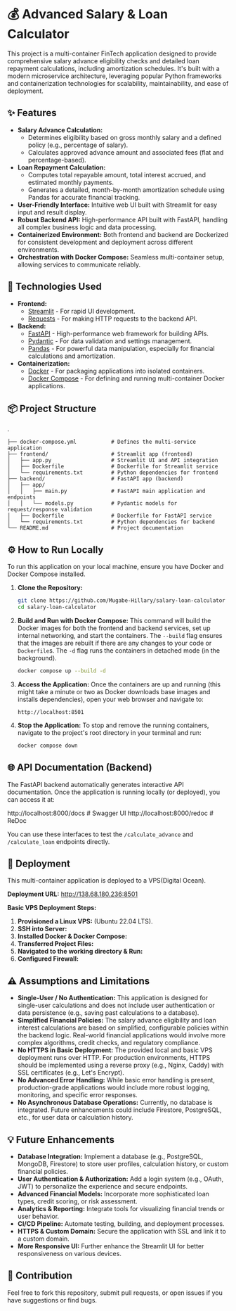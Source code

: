 # 💰 Advanced Salary & Loan Calculator

This project is a multi-container FinTech application designed to provide comprehensive salary advance eligibility checks and detailed loan repayment calculations, including amortization schedules. It's built with a modern microservice architecture, leveraging popular Python frameworks and containerization technologies for scalability, maintainability, and ease of deployment.

## ✨ Features

- **Salary Advance Calculation:**
  - Determines eligibility based on gross monthly salary and a defined policy (e.g., percentage of salary).
  - Calculates approved advance amount and associated fees (flat and percentage-based).
- **Loan Repayment Calculation:**
  - Computes total repayable amount, total interest accrued, and estimated monthly payments.
  - Generates a detailed, month-by-month amortization schedule using Pandas for accurate financial tracking.
- **User-Friendly Interface:** Intuitive web UI built with Streamlit for easy input and result display.
- **Robust Backend API:** High-performance API built with FastAPI, handling all complex business logic and data processing.
- **Containerized Environment:** Both frontend and backend are Dockerized for consistent development and deployment across different environments.
- **Orchestration with Docker Compose:** Seamless multi-container setup, allowing services to communicate reliably.

## 🚀 Technologies Used

- **Frontend:**
  - [Streamlit](https://streamlit.io/) - For rapid UI development.
  - [Requests](https://requests.readthedocs.io/) - For making HTTP requests to the backend API.
- **Backend:**
  - [FastAPI](https://fastapi.tiangolo.com/) - High-performance web framework for building APIs.
  - [Pydantic](https://pydantic.dev/) - For data validation and settings management.
  - [Pandas](https://pandas.pydata.org/) - For powerful data manipulation, especially for financial calculations and amortization.
- **Containerization:**
  - [Docker](https://www.docker.com/) - For packaging applications into isolated containers.
  - [Docker Compose](https://docs.docker.com/compose/) - For defining and running multi-container Docker applications.

## 📦 Project Structure

.

```
├── docker-compose.yml           # Defines the multi-service application
├── frontend/                    # Streamlit app (frontend)
│   ├── app.py                   # Streamlit UI and API integration
│   ├── Dockerfile               # Dockerfile for Streamlit service
│   └── requirements.txt         # Python dependencies for frontend
├── backend/                     # FastAPI app (backend)
│   ├── app/
│   │   ├── main.py              # FastAPI main application and endpoints
│   │   └── models.py            # Pydantic models for request/response validation
│   ├── Dockerfile               # Dockerfile for FastAPI service
│   └── requirements.txt         # Python dependencies for backend
└── README.md                    # Project documentation
```

## ⚙️ How to Run Locally

To run this application on your local machine, ensure you have Docker and Docker Compose installed.

1.  **Clone the Repository:**

    ```bash
    git clone https://github.com/Mugabe-Hillary/salary-loan-calculator
    cd salary-loan-calculator
    ```

2.  **Build and Run with Docker Compose:**
    This command will build the Docker images for both the frontend and backend services, set up internal networking, and start the containers. The `--build` flag ensures that the images are rebuilt if there are any changes to your code or `Dockerfile`s. The `-d` flag runs the containers in detached mode (in the background).

    ```bash
    docker compose up --build -d
    ```

3.  **Access the Application:**
    Once the containers are up and running (this might take a minute or two as Docker downloads base images and installs dependencies), open your web browser and navigate to:

    ```
    http://localhost:8501
    ```

4.  **Stop the Application:**
    To stop and remove the running containers, navigate to the project's root directory in your terminal and run:
    ```bash
    docker compose down
    ```

## 🌐 API Documentation (Backend)

The FastAPI backend automatically generates interactive API documentation. Once the application is running locally (or deployed), you can access it at:

http://localhost:8000/docs # Swagger UI
http://localhost:8000/redoc # ReDoc

You can use these interfaces to test the `/calculate_advance` and `/calculate_loan` endpoints directly.

## 🚀 Deployment

This multi-container application is deployed to a VPS(Digital Ocean).

**Deployment URL:**
http://138.68.180.236:8501

**Basic VPS Deployment Steps:**

1.  **Provisioned a Linux VPS:** (Ubuntu 22.04 LTS).
2.  **SSH into Server:**
3.  **Installed Docker & Docker Compose:**
4.  **Transferred Project Files:**
5.  **Navigated to the working directory & Run:**
6.  **Configured Firewall:**

## ⚠️ Assumptions and Limitations

- **Single-User / No Authentication:** This application is designed for single-user calculations and does not include user authentication or data persistence (e.g., saving past calculations to a database).
- **Simplified Financial Policies:** The salary advance eligibility and loan interest calculations are based on simplified, configurable policies within the backend logic. Real-world financial applications would involve more complex algorithms, credit checks, and regulatory compliance.
- **No HTTPS in Basic Deployment:** The provided local and basic VPS deployment runs over HTTP. For production environments, HTTPS should be implemented using a reverse proxy (e.g., Nginx, Caddy) with SSL certificates (e.g., Let's Encrypt).
- **No Advanced Error Handling:** While basic error handling is present, production-grade applications would include more robust logging, monitoring, and specific error responses.
- **No Asynchronous Database Operations:** Currently, no database is integrated. Future enhancements could include Firestore, PostgreSQL, etc., for user data or calculation history.

## 💡 Future Enhancements

- **Database Integration:** Implement a database (e.g., PostgreSQL, MongoDB, Firestore) to store user profiles, calculation history, or custom financial policies.
- **User Authentication & Authorization:** Add a login system (e.g., OAuth, JWT) to personalize the experience and secure endpoints.
- **Advanced Financial Models:** Incorporate more sophisticated loan types, credit scoring, or risk assessment.
- **Analytics & Reporting:** Integrate tools for visualizing financial trends or user behavior.
- **CI/CD Pipeline:** Automate testing, building, and deployment processes.
- **HTTPS & Custom Domain:** Secure the application with SSL and link it to a custom domain.
- **More Responsive UI:** Further enhance the Streamlit UI for better responsiveness on various devices.

## 🤝 Contribution

Feel free to fork this repository, submit pull requests, or open issues if you have suggestions or find bugs.
